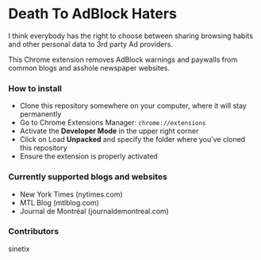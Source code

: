 # Death To AdBlock Haters
I think everybody has the right to choose between sharing browsing habits and other personal data to 3rd party Ad providers.

This Chrome extension removes AdBlock warnings and paywalls from common blogs and asshole newspaper websites.

### How to install
- Clone this repository somewhere on your computer, where it will stay permanently
- Go to Chrome Extensions Manager: `chrome://extensions`
- Activate the **Developer Mode** in the upper right corner
- Click on Load **Unpacked** and specify the folder where you've cloned this repository
- Ensure the extension is properly activated

### Currently supported blogs and websites
- New York Times (nytimes.com)
- MTL Blog (mtlblog.com)
- Journal de Montréal (journaldemontreal.com)

### Contributors
sinetix
